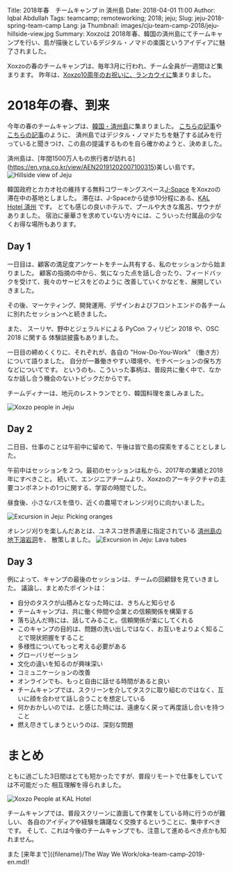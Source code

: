 Title: 2018年春　チームキャンプ in 済州島
Date: 2018-04-01 11:00
Author: Iqbal Abdullah
Tags: teamcamp; remoteworking; 2018; jeju;
Slug: jeju-2018-spring-team-camp
Lang: ja
Thumbnail: images/cju-team-camp-2018/jeju-hillside-view.jpg
Summary: Xoxzoは 2018年春、韓国の済州島にてチームキャンプを行い、島が描後としているデジタル・ノマドの楽園というアイディアに魅了されました。

Xoxzoの春のチームキャンプは、毎年3月に行われ、チーム全員が一週間ほど集まります。
昨年は、[Xoxzo10周年のお祝いに、ランカウイに]({filename}/Events/we-are-10-years-old-ja.md)集まりました。

# 2018年の春、到来

今年の春のチームキャンプは、[韓国・済州島](https://ja.wikipedia.org/wiki/%E6%B8%88%E5%B7%9E%E5%B3%B6)に集まりました。
[こちらの記事](https://stephyiu.com/2016/06/02/jeju-island-coworking-guide/)や
[こちらの記事](https://digitalnomad.blog/jeju-island-south-korea/)のように、
済州島ではデジタル・ノマドたちを魅了する試みを行っていると聞きつけ、この島の提議するものを自ら確かめようと、決めました。

済州島は、[年間1500万人もの旅行者が訪れる]
(https://en.yna.co.kr/view/AEN20191202007100315)美しい島です。
![Hillside view of Jeju]({filename}/images/cju-team-camp-2018/jeju-hillside-view.jpg)

韓国政府とカカオ社の維持する無料コワーキングスペース[J-Space](https://www.coworker.com/south-korea/jeju-city/j-space)
をXoxzoの滞在中の基地としました。
滞在は、J-Spaceから徒歩10分程にある、[KAL Hotel 済州](http://www.kalhotel.co.kr/en/jeju/About/Introduce.aspx) です。
とても感じの良いホテルで、プールや大きな風呂、サウナがありました。
宿泊に豪華さを求めていない方々には、こういった付属品の少なくお得な場所もあります。

## Day 1

一日目は、顧客の満足度アンケートをチーム共有する、私のセッションから始まりました。
顧客の指摘の中から、気になった点を話し合ったり、フィードバックを受けて、我々のサービスをどのように
改善していくかなどを、展開していきました。

その後、マーケティング、開発運用、デザインおよびフロントエンドの各チームに別れたセッションへと続きました。

また、 スーリヤ、野中とジェラルドによる PyCon フィリピン 2018 や、OSC 2018 に関する
体験談披露もありました。

一日目の締めくくりに、それぞれが、各自の "How-Do-You-Work" （働き方）について語りました。
自分が一番働きやすい環境や、モチベーションの保ち方などについてです。
というのも、こういった事柄は、普段共に働く中で、なかなか話し合う機会のないトピックだからです。

チームディナーは、地元のレストランでとり、韓国料理を楽しみました。

![Xoxzo people in Jeju]({filename}/images/cju-team-camp-2018/team-collage-jeju.jpg)

## Day 2

二日目、仕事のことは午前中に留めて、午後は皆で島の探索をすることとしました。

午前中はセッションを２つ。最初のセッションは私から、2017年の業績と2018年にすべきこと。
続いて、エンジニアチームより、Xoxzoのアーキテクチャの主要コンポネントの1つに関する、学習の時間でした。

昼食後、小さなバスを借り、近くの農場でオレンジ刈りに向かいました。

![Excursion in Jeju: Picking oranges]({filename}/images/cju-team-camp-2018/excursion-oranges-jeju.jpg)

オレンジ刈りを楽しんだあとは、ユネスコ世界遺産に指定されている [済州島の地下溶岩洞](https://whc.unesco.org/en/list/1264/)を、
散策しました。
![Excursion in Jeju: Lava tubes]({filename}/images/cju-team-camp-2018/excursion-caves-jeju.jpg)

## Day 3

例によって、キャンプの最後のセッションは、チームの回顧録を見ていきました。
議論し、まとめたポイントは：

- 自分のタスクが山積みとなった時には、きちんと知らせる
- チームキャンプは、共に働く仲間や企業との信頼関係を構築する
- 落ち込んだ時には、話してみること。信頼関係が楽にしてくれる
- このキャンプの目的は、問題の洗い出しではなく、お互いをよりよく知ることで現状把握をすること
- 多様性についてもっと考える必要がある
- グローバリゼーション
- 文化の違いを知るのが興味深い
- コミュニケーションの改善
- オンラインでも、もっと自由に話せる時間があると良い
- チームキャンプでは、スクリーンを介してタスクに取り組むのではなく、互いに顔を合わせて話し合うことを想定している
- 何かおかしいのでは、と感じた時には、遠慮なく戻って再度話し合いを持つこと
- 燃え尽きてしまうというのは、深刻な問題

# まとめ

ともに過ごした3日間はとても短かったですが、普段リモートで仕事をしていては不可能だった
相互理解を得られました。

![Xoxzo People at KAL Hotel]({filename}/images/cju-team-camp-2018/everyone-kal-hotel.jpg)

チームキャンプでは、普段スクリーンに直面して作業をしている時に行うのが難しい、
各自のアイディアや経験を躊躇なく交換するということに、集中すべきです。
そして、これは今後のチームキャンプでも、注意して進めるべき点かも知れません。

また [来年まで]({filename}/The Way We Work/oka-team-camp-2019-en.md)!
